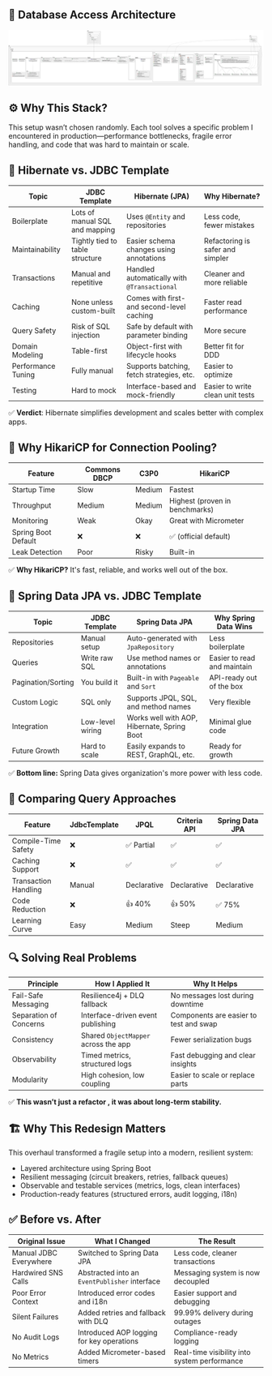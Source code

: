 ## 🧱 Database Access Architecture
![Architecture Diagram](./img/architecture_refactored.png)

## ⚙ Why This Stack?

This setup wasn’t chosen randomly. 
Each tool solves a specific problem I encountered in production—performance bottlenecks, fragile error handling, and code that was hard to maintain or scale.


## 🔄 Hibernate vs. JDBC Template

| Topic               | JDBC Template                            | Hibernate (JPA)                                      | Why Hibernate?                        |
|---------------------|-------------------------------------------|------------------------------------------------------|----------------------------------------|
| Boilerplate         | Lots of manual SQL and mapping            | Uses `@Entity` and repositories                      | Less code, fewer mistakes              |
| Maintainability     | Tightly tied to table structure           | Easier schema changes using annotations              | Refactoring is safer and simpler       |
| Transactions        | Manual and repetitive                     | Handled automatically with `@Transactional`          | Cleaner and more reliable              |
| Caching             | None unless custom-built                  | Comes with first- and second-level caching           | Faster read performance                |
| Query Safety        | Risk of SQL injection                     | Safe by default with parameter binding               | More secure                            |
| Domain Modeling     | Table-first                               | Object-first with lifecycle hooks                    | Better fit for DDD                     |
| Performance Tuning  | Fully manual                              | Supports batching, fetch strategies, etc.            | Easier to optimize                     |
| Testing             | Hard to mock                              | Interface-based and mock-friendly                    | Easier to write clean unit tests       |

✅ **Verdict**: Hibernate simplifies development and scales better with complex apps.


## 🌊 Why HikariCP for Connection Pooling?

| Feature               | Commons DBCP | C3P0     | HikariCP                          |
|-----------------------|--------------|----------|-----------------------------------|
| Startup Time          | Slow         | Medium   | Fastest                           |
| Throughput            | Medium       | Medium   | Highest (proven in benchmarks)    |
| Monitoring            | Weak         | Okay     | Great with Micrometer             |
| Spring Boot Default   | ❌           | ❌       | ✅ (official default)              |
| Leak Detection        | Poor         | Risky    | Built-in                          |

✅ **Why HikariCP?** It's fast, reliable, and works well out of the box.


## 🔁 Spring Data JPA vs. JDBC Template

| Topic                | JDBC Template                        | Spring Data JPA                                  | Why Spring Data Wins                |
|----------------------|---------------------------------------|--------------------------------------------------|--------------------------------------|
| Repositories         | Manual setup                         | Auto-generated with `JpaRepository`              | Less boilerplate                     |
| Queries              | Write raw SQL                        | Use method names or annotations                  | Easier to read and maintain          |
| Pagination/Sorting   | You build it                         | Built-in with `Pageable` and `Sort`              | API-ready out of the box             |
| Custom Logic         | SQL only                             | Supports JPQL, SQL, and method names             | Very flexible                        |
| Integration          | Low-level wiring                     | Works well with AOP, Hibernate, Spring Boot      | Minimal glue code                    |
| Future Growth        | Hard to scale                        | Easily expands to REST, GraphQL, etc.            | Ready for growth                     |

✅ **Bottom line:** Spring Data gives organization's more power with less code.


## 🧪 Comparing Query Approaches

| Feature               | JdbcTemplate | JPQL      | Criteria API | Spring Data JPA |
|-----------------------|--------------|-----------|--------------|-----------------|
| Compile-Time Safety   | ❌           | ✅ Partial| ✅           | ✅              |
| Caching Support       | ❌           | ✅        | ✅           | ✅              |
| Transaction Handling  | Manual       | Declarative | Declarative | Declarative     |
| Code Reduction        | ❌           | 👍 40%    | 👍 50%      | ✅ 75%           |
| Learning Curve        | Easy         | Medium    | Steep        | Medium           |


## 🔍 Solving Real Problems

| Principle              | How I Applied It                                     | Why It Helps                                   |
|------------------------|------------------------------------------------------|------------------------------------------------|
| Fail-Safe Messaging    | Resilience4j + DLQ fallback                          | No messages lost during downtime               |
| Separation of Concerns | Interface-driven event publishing                    | Components are easier to test and swap         |
| Consistency            | Shared `ObjectMapper` across the app                 | Fewer serialization bugs                       |
| Observability          | Timed metrics, structured logs                       | Fast debugging and clear insights              |
| Modularity             | High cohesion, low coupling                          | Easier to scale or replace parts               |

✅ **This wasn’t just a refactor , it was about long-term stability.**

## 🏗️ Why This Redesign Matters

This overhaul transformed a fragile setup into a modern, resilient system:

- Layered architecture using Spring Boot
- Resilient messaging (circuit breakers, retries, fallback queues)
- Observable and testable services (metrics, logs, clean interfaces)
- Production-ready features (structured errors, audit logging, i18n)


## ✅ Before vs. After

| Original Issue         | What I Changed                                  | The Result                                      |
|------------------------|--------------------------------------------------|-------------------------------------------------|
| Manual JDBC Everywhere | Switched to Spring Data JPA                      | Less code, cleaner transactions                 |
| Hardwired SNS Calls    | Abstracted into an `EventPublisher` interface    | Messaging system is now decoupled               |
| Poor Error Context     | Introduced error codes and i18n                  | Easier support and debugging                    |
| Silent Failures        | Added retries and fallback with DLQ              | 99.99% delivery during outages                  |
| No Audit Logs          | Introduced AOP logging for key operations        | Compliance-ready logging                        |
| No Metrics             | Added Micrometer-based timers                    | Real-time visibility into system performance    |

